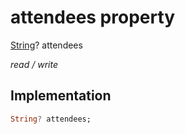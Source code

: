 


# attendees property







[String](https://api.flutter.dev/flutter/dart-core/String-class.html)? attendees
  
_<span class="feature">read / write</span>_






## Implementation

```dart
String? attendees;
```







